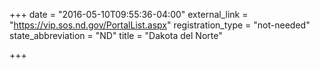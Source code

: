 +++
date = "2016-05-10T09:55:36-04:00"
external_link = "https://vip.sos.nd.gov/PortalList.aspx"
registration_type = "not-needed"
state_abbreviation = "ND"
title = "Dakota del Norte"

+++

